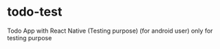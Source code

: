 # todo-test
Todo App with React Native (Testing purpose) (for android user)
only for testing purpose

